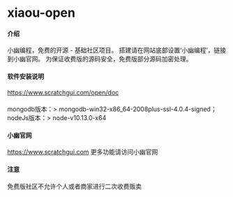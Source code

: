 # xiaou-open

#### 介绍
小幽编程，免费的开源 - 基础社区项目。
搭建请在网站底部设置‘小幽编程’，链接到小幽官网。
为保证收费版的源码安全，免费版部分源码加密处理。

#### 软件安装说明
https://www.scratchgui.com/open/doc
####
mongodb版本：> mongodb-win32-x86_64-2008plus-ssl-4.0.4-signed；
nodeJs版本：> node-v10.13.0-x64

#### 小幽官网
https://www.scratchgui.com
更多功能请访问小幽官网

#### 注意
免费版社区不允许个人或者商家进行二次收费贩卖